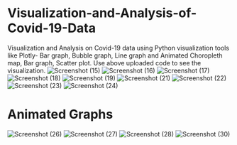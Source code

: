 # Visualization-and-Analysis-of-Covid-19-Data
Visualization and Analysis on Covid-19 data using Python visualization tools like Plotly- Bar graph, Bubble graph, Line graph and Animated Choropleth map, Bar graph, Scatter plot.
Use above uploaded code to see the visualization.
![Screenshot (15)](https://user-images.githubusercontent.com/98691555/159178296-dde2a294-74f9-42c6-9c8b-0554b7fe7b03.png)
![Screenshot (16)](https://user-images.githubusercontent.com/98691555/159178318-88a64d4b-ee92-48eb-9327-d35ca63e8c9c.png)
![Screenshot (17)](https://user-images.githubusercontent.com/98691555/159178321-06e18b0f-60af-41da-9cb8-5cff1e68376b.png)
![Screenshot (18)](https://user-images.githubusercontent.com/98691555/159178328-5dc1359f-0f63-4870-a840-fe294587c81f.png)
![Screenshot (19)](https://user-images.githubusercontent.com/98691555/159178336-ccfe9e31-b329-45e4-a874-4896afce2b21.png)
![Screenshot (21)](https://user-images.githubusercontent.com/98691555/159178341-1c03a89a-8e2e-4d0e-afc9-69bfc1eb2876.png)
![Screenshot (22)](https://user-images.githubusercontent.com/98691555/159178345-da867eac-6010-4aef-b40d-5f4948dc5020.png)
![Screenshot (23)](https://user-images.githubusercontent.com/98691555/159178352-d9ae7423-a524-42d8-a988-1a47c8223442.png)
![Screenshot (24)](https://user-images.githubusercontent.com/98691555/159178356-16b8f437-eafe-4b03-b92c-0017bac57f57.png)
# Animated Graphs
![Screenshot (26)](https://user-images.githubusercontent.com/98691555/159178373-59b50455-ed5c-4a29-a895-b941a6a0a9db.png)
![Screenshot (27)](https://user-images.githubusercontent.com/98691555/159178375-2fe5b9c0-209f-4b19-b0ec-d157f8318228.png)
![Screenshot (28)](https://user-images.githubusercontent.com/98691555/159178379-11f05121-c0cb-4426-99d6-0725a9ebdf86.png)
![Screenshot (30)](https://user-images.githubusercontent.com/98691555/159178387-0e45da9c-0f10-48b3-b7c7-f20f76b6c181.png)
